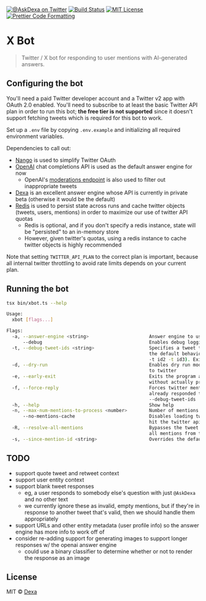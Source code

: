 <p>
  <a href="https://twitter.com/AskDexa"><img alt="@AskDexa on Twitter" src="https://img.shields.io/badge/twitter-@AskDexa-blue" /></a>
  <a href="https://github.com/dexaai/xbot/actions/workflows/test.yml"><img alt="Build Status" src="https://github.com/dexaai/xbot/actions/workflows/main.yml/badge.svg" /></a>
  <a href="https://github.com/dexaai/xbot/blob/main/license"><img alt="MIT License" src="https://img.shields.io/badge/license-MIT-blue" /></a>
  <a href="https://prettier.io"><img alt="Prettier Code Formatting" src="https://img.shields.io/badge/code_style-prettier-brightgreen.svg" /></a>
</p>

# X Bot <!-- omit from toc -->

> Twitter / X bot for responding to user mentions with AI-generated answers.

## Configuring the bot

You'll need a paid Twitter developer account and a Twitter v2 app with OAuth 2.0 enabled. You'll need to subscribe to at least the basic Twitter API plan in order to run this bot; **the free tier is not supported** since it doesn't support fetching tweets which is required for this bot to work.

Set up a `.env` file by copying `.env.example` and initializing all required environment variables.

Dependencies to call out:

- [Nango](https://www.nango.dev) is used to simplify Twitter OAuth
- [OpenAI](https://platform.openai.com/overview) chat completions API is used as the default answer engine for now
  - OpenAI's [moderations endpoint](https://platform.openai.com/docs/guides/moderation) is also used to filter out inappropriate tweets
- [Dexa](https://dexa.ai) is an excellent answer engine whose API is currently in private beta (otherwise it would be the default)
- [Redis](https://redis.io) is used to persist state across runs and cache twitter objects (tweets, users, mentions) in order to maximize our use of twitter API quotas
  - Redis is optional, and if you don't specify a redis instance, state will be "persisted" to an in-memory store
  - However, given twitter's quotas, using a redis instance to cache twitter objects is highly recommended

Note that setting `TWITTER_API_PLAN` to the correct plan is important, because all internal twitter throttling to avoid rate limits depends on your current plan.

## Running the bot

```bash
tsx bin/xbot.ts --help
```

```sh
Usage:
  xbot [flags...]

Flags:
  -a, --answer-engine <string>                      Answer engine to use (openai of dexa) (default: "openai")
      --debug                                       Enables debug logging
  -t, --debug-tweet-ids <string>                    Specifies a tweet to process instead of responding to mentions with
                                                    the default behavior. Multiple tweets ids can be specified (-t id1
                                                    -t id2 -t id3). Exits after processing the specified tweets.
  -d, --dry-run                                     Enables dry run mode, which will not tweet or make any POST requests
                                                    to twitter
  -e, --early-exit                                  Exits the program after resolving the first batch of mentions, but
                                                    without actually processing them or tweeting anything
  -f, --force-reply                                 Forces twitter mention validation to succeed, even if the bot has
                                                    already responded to a mention; very useful in combination with
                                                    --debug-tweet-ids
  -h, --help                                        Show help
  -n, --max-num-mentions-to-process <number>        Number of mentions to process per batch (default: 10)
      --no-mentions-cache                           Disables loading twitter mentions from the cache (which will always
                                                    hit the twitter api)
  -R, --resolve-all-mentions                        Bypasses the tweet mention cache and since mention id state to fetch
                                                    all mentions from the twitter api
  -s, --since-mention-id <string>                   Overrides the default since mention id
```

## TODO

- support quote tweet and retweet context
- support user entity context
- support blank tweet responses
  - eg, a user responds to somebody else's question with just `@AskDexa` and no other text
  - we currently ignore these as invalid, empty mentions, but if they're in response to another tweet that's valid, then we should handle them appropriately
- support URLs and other entity metadata (user profile info) so the answer engine has more info to work off of
- consider re-adding support for generating images to support longer responses w/ the openai answer engine
  - could use a binary classifier to determine whether or not to render the response as an image

## License

MIT © [Dexa](https://dexa.ai)
